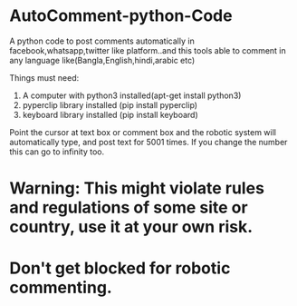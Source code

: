 # AutoComment-python-Code
A python code to post comments automatically in facebook,whatsapp,twitter like platform..and this tools able to comment in any language like(Bangla,English,hindi,arabic etc) 

Things must need:
1. A computer with python3 installed(apt-get install python3)
2. pyperclip library installed (pip install pyperclip)
3. keyboard library installed (pip install keyboard)

Point the cursor at text box or comment box and the robotic system will automatically type, and post text for 5001 times. If you change the number this can go to infinity too. 

# Warning: This might violate rules and regulations of some site or country, use it at your own risk.
# Don't get blocked for robotic commenting.
